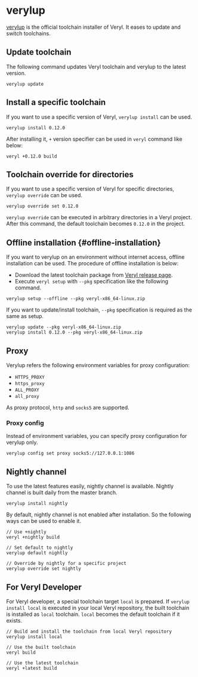 # verylup

[verylup](https://github.com/veryl-lang/verylup) is the official toolchain installer of Veryl.
It eases to update and switch toolchains.

## Update toolchain

The following command updates Veryl toolchain and verylup to the latest version.

```
verylup update
```

## Install a specific toolchain

If you want to use a specific version of Veryl, `verylup install` can be used.

```
verylup install 0.12.0
```

After installing it, `+` version specifier can be used in `veryl` command like below:

```
veryl +0.12.0 build
```

## Toolchain override for directories

If you want to use a specific version of Veryl for specific directories, `verylup override` can be used.

```
verylup override set 0.12.0
```

`verylup override` can be executed in arbitrary directories in a Veryl project.
After this command, the default toolchain becomes `0.12.0` in the project.

## Offline installation {#offline-installation}

If you want to verylup on an environment without internet access, offline installation can be used.
The procedure of offline installation is below:

* Download the latest toolchain package from [Veryl release page](https://github.com/veryl-lang/veryl/releases).
* Execute `veryl setup` with `--pkg` specification like the following command.

```
verylup setup --offline --pkg veryl-x86_64-linux.zip
```

If you want to update/install toolchain, `--pkg` specification is required as the same as setup.

```
verylup update --pkg veryl-x86_64-linux.zip
verylup install 0.12.0 --pkg veryl-x86_64-linux.zip
```

## Proxy

Verylup refers the following environment variables for proxy configuration:

* `HTTPS_PROXY`
* `https_proxy`
* `ALL_PROXY`
* `all_proxy`

As proxy protocol, `http` and `socks5` are supported.

### Proxy config

Instead of environment variables, you can specify proxy configuration for verylup only.

```
verylup config set proxy socks5://127.0.0.1:1086
```

## Nightly channel

To use the latest features easily, nightly channel is available.
Nightly channel is built daily from the master branch.

```
verylup install nightly
```

By default, nightly channel is not enabled after installation.
So the following ways can be used to enable it.

```
// Use +nightly
veryl +nightly build

// Set default to nightly
verylup default nightly

// Override by nightly for a specific project
verylup override set nightly
```

## For Veryl Developer

For Veryl developer, a special toolchain target `local` is prepared.
If `verylup install local` is executed in your local Veryl repository, the built toolchain is installed as `local` toolchain.
`local` becomes the default toolchain if it exists.

```
// Build and install the toolchain from local Veryl repository
verylup install local

// Use the built toolchain
veryl build

// Use the latest toolchain
veryl +latest build
```
